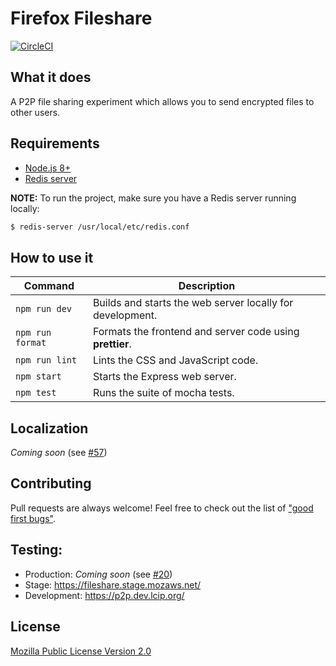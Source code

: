 # Firefox Fileshare

[![CircleCI](https://circleci.com/gh/mozilla/something-awesome.svg?style=svg)](https://circleci.com/gh/mozilla/something-awesome)

## What it does

A P2P file sharing experiment which allows you to send encrypted files to other users.

## Requirements

- [Node.js 8+](https://nodejs.org/)
- [Redis server](https://redis.io/)

**NOTE:** To run the project, make sure you have a Redis server running locally: 

```sh
$ redis-server /usr/local/etc/redis.conf
```

## How to use it

| Command          | Description |
|------------------|-------------|
| `npm run dev`    | Builds and starts the web server locally for development.
| `npm run format` | Formats the frontend and server code using **prettier**.
| `npm run lint`   | Lints the CSS and JavaScript code.
| `npm start`      | Starts the Express web server.
| `npm test`       | Runs the suite of mocha tests.

## Localization

_Coming soon_ (see [#57](https://github.com/mozilla/something-awesome/issues/57))

## Contributing

Pull requests are always welcome! Feel free to check out the list of ["good first bugs"](https://github.com/mozilla/something-awesome/issues?q=is%3Aopen+is%3Aissue+label%3A%22good+first+bug%22).

## Testing:

- Production: _Coming soon_ (see [#20](https://github.com/mozilla/something-awesome/issues/20))
- Stage: https://fileshare.stage.mozaws.net/
- Development: https://p2p.dev.lcip.org/

## License

[Mozilla Public License Version 2.0](LICENSE)
